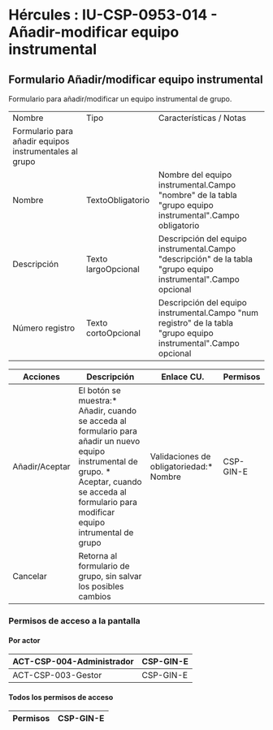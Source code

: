 # Hércules : IU\-CSP\-0953\-014 \- Añadir\-modificar equipo instrumental



## Formulario Añadir/modificar equipo instrumental

Formulario para añadir/modificar un equipo instrumental de grupo.



|  | | |
| --- | --- | --- |
| Nombre | Tipo | Características / Notas |
| Formulario para añadir equipos instrumentales al grupo | | |
| Nombre | TextoObligatorio | Nombre del equipo instrumental.Campo "nombre" de la tabla "grupo equipo instrumental".Campo obligatorio |
| Descripción | Texto largoOpcional | Descripción del equipo instrumental.Campo "descripción" de la tabla "grupo equipo instrumental".Campo opcional |
| Número registro | Texto cortoOpcional | Descripción del equipo instrumental.Campo "num registro" de la tabla "grupo equipo instrumental".Campo opcional |



| Acciones | Descripción | Enlace CU. | Permisos |
| --- | --- | --- | --- |
| Añadir/Aceptar | El botón se muestra:* Añadir, cuando se acceda al formulario para añadir un nuevo equipo instrumental de grupo. * Aceptar, cuando se acceda al formulario para modificar equipo intrumental de grupo | Validaciones de obligatoriedad:* Nombre | CSP\-GIN\-E |
| Cancelar | Retorna al formulario de grupo, sin salvar los posibles cambios |  |  |

  


### Permisos de acceso a la pantalla

#### Por actor



| ACT\-CSP\-004\-Administrador | CSP\-GIN\-E |
| --- | --- |
| ACT\-CSP\-003\-Gestor | CSP\-GIN\-E |

#### Todos los permisos de acceso

  




| Permisos | CSP\-GIN\-E |
| --- | --- |




